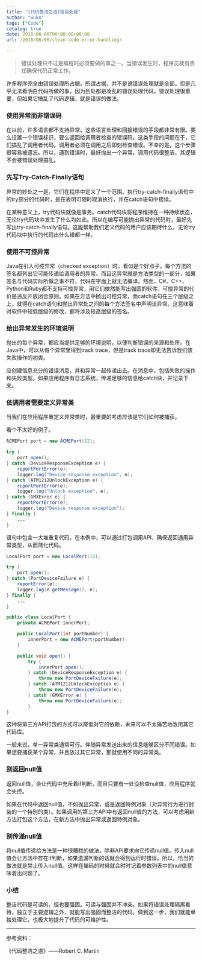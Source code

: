 ```yaml
---
title: "[代码整洁之道]错误处理"
author: "wukn"
tags: ["Code"]
catalog: true
date: 2018-06-06T00:00:00+08:00
url: /2018/06/06/clean-code-error-handling/

---
```


> 错误处理只不过是编程时必须要做的事之一。当错误发生时，程序员就有责任确保代码正常工作。

<!--more-->

许多程序完全由错误处理所占据。所谓占据，并不是说错误处理就是全部。但是几乎无法看明白代码所做的事，因为到处都是凌乱的错误处理代码。错误处理很重要，但如果它搞乱了代码逻辑，就是错误的做法。

### 使用异常而非错误码

在以前，许多语言都不支持异常。这些语言处理和回报错误的手段都非常有限。要么设置一个错误标识，要么返回给调用者检查的错误码。这类手段的问题在于，它们搞乱了调用者代码。调用者必须在调用之后即刻检查错误。不幸的是，这个步骤很容易被遗忘。所以，遇到错误时，最好抛出一个异常。调用代码很整洁，其逻辑不会被错误处理搞乱。

### 先写Try-Catch-Finally语句

异常的妙处之一是，它们在程序中定义了一个范围。执行try-catch-finally语句中的try部分的代码时，是在表明可随时取消执行，并在catch语句中接续。

在某种意义上，try代码块就像是事务。catch代码块将程序维持在一种持续状态，无论try代码块中发生了什么均如此。所以在编写可能抛出异常的代码时，最好先写出try-catch-finally语句。这能帮助我们定义代码的用户应该期待什么，无论try代码块中执行的代码出什么错都一样。

### 使用不可控异常

Java在引入可控异常（checked exception）时，看似是个好点子。每个方法的签名都列出它可能传递给调用者的异常。而且这异常就是方法类型的一部分，如果签名与代码实际所做之事不符，代码在字面上就无法编译。然而，C#、C++、Python和Ruby都不支持可控异常，用它们依然能写出强固的软件。可控异常的代价是违反开放闭合原则。如果在方法中抛出可控异常，而catch语句在三个层级之上，就得在catch语句和抛出异常处之间的每个方法签名中声明该异常。这意味着对软件中较低层级的修改，都将涉及较高层级的签名。

### 给出异常发生的环境说明

抛出的每个异常，都应当提供足够的环境说明，以便判断错误的来源和处所。在Java中，可以从每个异常里得到track trace，但是track trace却无法告诉我们该失败操作的初衷。

应创建信息充分的错误消息，并和异常一起传递出去。在消息中，包括失败的操作和失败类型。如果应用程序有日志系统，传递足够的信息给catch块，并记录下来。

### 依调用者需要定义异常类

当我们在应用程序重定义异常类时，最重要的考虑应该是它们如何被捕获。

看个不太好的例子。

```java
ACMEPort port = new ACMEPort(12);

try {
    port.open();
} catch (DeviceResponseException e) {
	reportPortError(e);
	logger.log("Device response exception", e);
} catch (ATM1212UnlockException e) {
	reportPortError(e);
	logger.log("Unlock exception", e);
} catch (GMXError e) {
	reportPortError(e);
	logger.log("Device response exception");
} finally {
	...
}
```

语句中包含一大堆重复代码。在本例中，可以通过打包调用API、确保返回通用异常类型，从而简化代码。

```java
LocalPort port = new LocalPort(12);

try {
	port.open();
} catch (PortDeviceFailure e) {
	reportError(e);
	logger.log(e.getMessage(), e);
} finally {
	...
}
```

```java
public class LocalPort {
	private ACMEPort innerPort;

	public LocalPort(int portNumber) {
		innerPort = new ACMEPort(portNumber);
	}

	public void open() {
		try {
			innerPort.open();
		} catch (DeviceResponseException e) {
			throw new PortDeviceFailure(e);
		} catch (ATM1212UnlockException e) {
			throw new PortDeviceFailure(e);
		} catch (GMXError e) {
			throw new PortDeviceFailure(e);
		}
}
```

这种将第三方API打包的方式可以降低对它的依赖，未来可以不太痛苦地改用其它代码库。

一般来说，单一异常类通常可行。伴随异常发送出来的信息能够区分不同错误。如果想要捕获某个异常，并且放过其它异常，那就使用不同的异常类。

### 别返回null值

返回null值，会让代码中充斥着if判断，而且只要有一处没检查null值，应用程序就会失控。

如果在代码中返回null值，不如抛出异常，或是返回特例对象（对异常行为进行封装的一个特别的类）。如果调用的第三方API中有返回null值的方法，可以考虑用新方法打包这个方法，在新方法中抛出异常或返回特例对象。

### 别传递null值

将null值传递给方法是一种很糟糕的做法，除非API要求向它传递null值。传入null值会让方法中存在if判断，如果遗漏判断的话就会得到运行时错误。所以，恰当的做法就是禁止传入null值。这样在编码的时候就会时时记着参数列表中的null值意味着出问题了。

### 小结

整洁代码是可读的，但也要强固。可读与强固并不冲突。如果将错误处理隔离看待，独立于主要逻辑之外，就能写出强固而整洁的代码。做到这一步，我们就能单独处理它，也极大地提升了代码的可维护性。

---

参考资料：

《代码整洁之道》——Robert C. Martin
